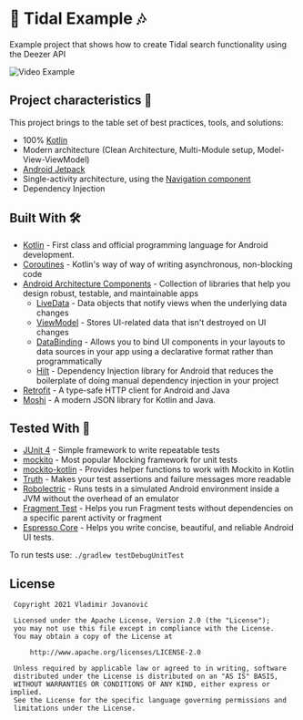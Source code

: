 # 🎵 Tidal Example 🎶

Example project that shows how to create Tidal search functionality using the Deezer API

![Video Example](assets/recording.gif)

Project characteristics 🚀
-------
This project brings to the table set of best practices, tools, and solutions:

* 100% [Kotlin](https://kotlinlang.org/)
* Modern architecture (Clean Architecture, Multi-Module setup, Model-View-ViewModel)
* [Android Jetpack](https://developer.android.com/jetpack)
* Single-activity architecture, using the [Navigation component](https://developer.android.com/guide/navigation/navigation-getting-started)
* Dependency Injection

Built With 🛠
-------
- [Kotlin](https://kotlinlang.org/) - First class and official programming language for Android development.
- [Coroutines](https://kotlinlang.org/docs/reference/coroutines-overview.html) - Kotlin's way of way of writing asynchronous, non-blocking code
- [Android Architecture Components](https://developer.android.com/topic/libraries/architecture) - Collection of libraries that help you design robust, testable, and maintainable apps
  - [LiveData](https://developer.android.com/topic/libraries/architecture/livedata) - Data objects that notify views when the underlying data changes
  - [ViewModel](https://developer.android.com/topic/libraries/architecture/viewmodel) - Stores UI-related data that isn't destroyed on UI changes
  - [DataBinding](https://developer.android.com/topic/libraries/data-binding) - Allows you to bind UI components in your layouts to data sources in your app using a declarative format rather than programmatically
  - [Hilt](https://developer.android.com/training/dependency-injection/hilt-android) - Dependency Injection library for Android that reduces the boilerplate of doing manual dependency injection in your project
- [Retrofit](https://square.github.io/retrofit/) - A type-safe HTTP client for Android and Java
- [Moshi](https://github.com/square/moshi) - A modern JSON library for Kotlin and Java.

Tested With 🔬
-------
- [JUnit 4](https://junit.org/junit4/) - Simple framework to write repeatable tests
- [mockito](https://github.com/mockito/mockito) - Most popular Mocking framework for unit tests
- [mockito-kotlin](https://github.com/nhaarman/mockito-kotlin) - Provides helper functions to work with Mockito in Kotlin
- [Truth](https://github.com/google/truth) - Makes your test assertions and failure messages more readable
- [Robolectric](https://github.com/robolectric/robolectric) - Runs tests in a simulated Android environment inside a JVM without the overhead of an emulator
- [Fragment Test](https://developer.android.com/guide/fragments/test) - Helps you run Fragment tests without dependencies on a specific parent activity or fragment
- [Espresso Core](https://developer.android.com/training/testing/espresso/) - Helps you write concise, beautiful, and reliable Android UI tests.

To run tests use: `./gradlew testDebugUnitTest`

## License

     Copyright 2021 Vladimir Jovanović

     Licensed under the Apache License, Version 2.0 (the "License");
     you may not use this file except in compliance with the License.
     You may obtain a copy of the License at

         http://www.apache.org/licenses/LICENSE-2.0

     Unless required by applicable law or agreed to in writing, software
     distributed under the License is distributed on an "AS IS" BASIS,
     WITHOUT WARRANTIES OR CONDITIONS OF ANY KIND, either express or implied.
     See the License for the specific language governing permissions and
     limitations under the License.